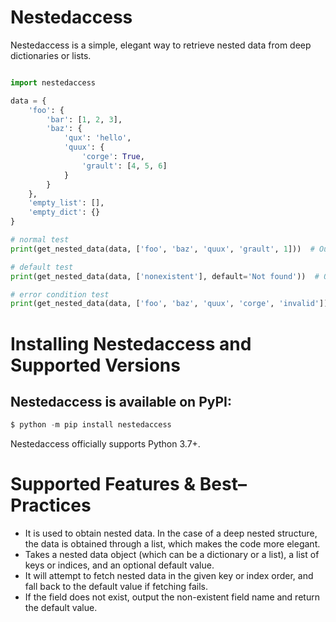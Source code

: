 # Nestedaccess

Nestedaccess is a simple, elegant way to retrieve nested data from deep dictionaries or lists.

```python

import nestedaccess

data = {
    'foo': {
        'bar': [1, 2, 3],
        'baz': {
            'qux': 'hello',
            'quux': {
                'corge': True,
                'grault': [4, 5, 6]
            }
        }
    },
    'empty_list': [],
    'empty_dict': {}
}

# normal test
print(get_nested_data(data, ['foo', 'baz', 'quux', 'grault', 1]))  # Output: 5

# default test
print(get_nested_data(data, ['nonexistent'], default='Not found'))  # Output: 'Not found'

# error condition test
print(get_nested_data(data, ['foo', 'baz', 'quux', 'corge', 'invalid']))  # Output: None (dictionary key does not exist)
```

# Installing Nestedaccess and Supported Versions

## Nestedaccess is available on PyPI:

```python
$ python -m pip install nestedaccess
```

Nestedaccess officially supports Python 3.7+.

# Supported Features & Best–Practices

-   It is used to obtain nested data. In the case of a deep nested structure, the data is obtained through a list, which makes the code more elegant.
-   Takes a nested data object (which can be a dictionary or a list), a list of keys or indices, and an optional default value.
-   It will attempt to fetch nested data in the given key or index order, and fall back to the default value if fetching fails.
-   If the field does not exist, output the non-existent field name and return the default value.